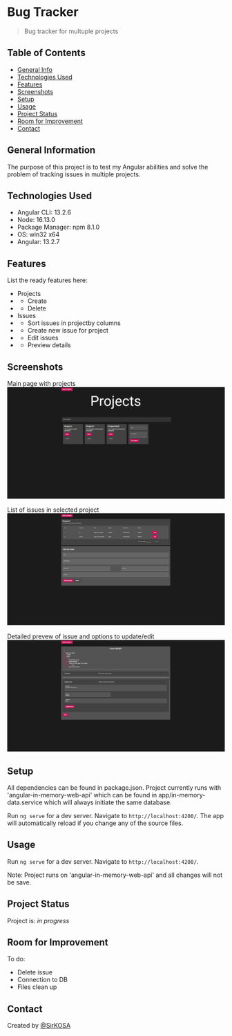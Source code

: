 # Bug Tracker
> Bug tracker for multuple projects

## Table of Contents
* [General Info](#general-information)
* [Technologies Used](#technologies-used)
* [Features](#features)
* [Screenshots](#screenshots)
* [Setup](#setup)
* [Usage](#usage)
* [Project Status](#project-status)
* [Room for Improvement](#room-for-improvement)
* [Contact](#contact)
<!-- * [License](#license) -->


## General Information
The purpose of this project is to test my Angular abilities and solve the problem of tracking issues in multiple projects.


## Technologies Used
- Angular CLI: 13.2.6
- Node: 16.13.0
- Package Manager: npm 8.1.0
- OS: win32 x64
- Angular: 13.2.7


## Features
List the ready features here:
- Projects
- - Create
- - Delete
- Issues
- - Sort issues in projectby columns
- - Create new issue for project
- - Edit issues
- - Preview details


## Screenshots

Main page with projects
![Projects](./img/Projects.png)

List of issues in selected project
![IssuesList](./img/IssuesList.png)

Detailed prevew of issue and options to update/edit
![IssueDetail;s](./img/IssueDetails.png)



## Setup
All dependencies can be found in package.json. Project currently runs with 'angular-in-memory-web-api' which can be found in app/in-memory-data.service which will always initiate the same database.

Run `ng serve` for a dev server. Navigate to `http://localhost:4200/`. The app will automatically reload if you change any of the source files.


## Usage
Run `ng serve` for a dev server. Navigate to `http://localhost:4200/`.

Note: Project runs on 'angular-in-memory-web-api' and all changes will not be save.


## Project Status
Project is: _in progress_ 


## Room for Improvement
To do:
- Delete issue
- Connection to DB
- Files clean up

## Contact
Created by [@SirKOSA](https://sirkosa.github.io)
